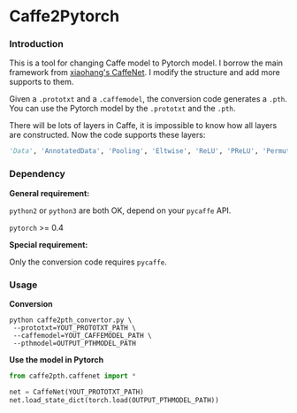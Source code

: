 # Caffe2Pytorch

### Introduction

This is a tool for changing Caffe model to Pytorch model. I borrow the main framework from [xiaohang's CaffeNet](https://github.com/marvis/pytorch-caffe). I modify the structure and add more supports to them.

Given a `.prototxt` and a `.caffemodel`, the conversion code generates a `.pth`. You can use the Pytorch model by the `.prototxt` and the `.pth`.

There will be lots of layers in Caffe, it is impossible to know how all layers are constructed. Now the code supports these layers:

```python
'Data', 'AnnotatedData', 'Pooling', 'Eltwise', 'ReLU', 'PReLU', 'Permute', 'Flatten', 'Slice', 'Concat', 'Softmax', 'SoftmaxWithLoss', 'LRN', 'Dropout', 'Reshape', 'PriorBox', 'DetectionOutput'
```

### Dependency

**General requirement:**

`python2` or `python3` are both OK, depend on your `pycaffe` API.

`pytorch` >= 0.4

**Special requirement:**

Only the conversion code requires `pycaffe`.

### Usage

**Conversion**

```
python caffe2pth_convertor.py \
 --prototxt=YOUT_PROTOTXT_PATH \
 --caffemodel=YOUT_CAFFEMODEL_PATH \
 --pthmodel=OUTPUT_PTHMODEL_PATH
```

**Use the model in Pytorch**

```python
from caffe2pth.caffenet import *

net = CaffeNet(YOUT_PROTOTXT_PATH)
net.load_state_dict(torch.load(OUTPUT_PTHMODEL_PATH))
```

